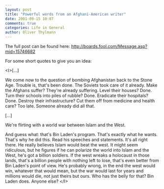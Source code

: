 ```yaml
---
layout: post
title: "Powerful words from an Afghani-American writer"
date: 2001-09-15 10:07
comments: true
categories: Life in General
author: Oliver Thylmann
---
```



The full post can be found here: http://boards.fool.com/Message.asp?mid=15746682

For some short quotes to give you an idea:

&lt;I&gt;[...]

We come now to the question of bombing Afghanistan back to the Stone
Age. Trouble is, that's been done. The Soviets took care of it
already. Make the Afghans suffer? They're already suffering. Level
their houses? Done. Turn their schools into piles of rubble? Done.
Eradicate their hospitals? Done. Destroy their infrastructure? Cut
them off from medicine and health care? Too late. Someone already
did all that.

[...]

We're flirting with a world war between
Islam and the West.

And guess what: that's Bin Laden's program. That's exactly what he
wants. That's why he did this. Read his speeches and statements.
It's all right there. He really believes Islam would beat the west. It
might seem ridiculous, but he figures if he can polarize the world
into Islam and the West, he's got a billion soldiers. If the west
wreaks a holocaust in those lands, that's a billion people with
nothing left to lose, that's even better from Bin Laden's point of
view. He's probably wrong, in the end the west would win, whatever
that would mean, but the war would last for years and millions would
die, not just theirs but ours. Who has the belly for that? Bin Laden
does. Anyone else?
&lt;/I&gt;


